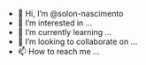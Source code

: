 - 👋 Hi, I’m @solon-nascimento
- 👀 I’m interested in ...
- 🌱 I’m currently learning ...
- 💞️ I’m looking to collaborate on ...
- 📫 How to reach me ...

<!---
solon-nascimento/solon-nascimento is a ✨ special ✨ repository because its `README.md` (this file) appears on your GitHub profile.
You can click the Preview link to take a look at your changes.
--->
